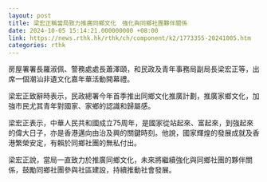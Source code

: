 ```yaml
---
layout: post
title: 梁宏正稱當局致力推廣同鄉文化　強化與同鄉社團夥伴關係
date: 2024-10-05 15:14:21.000000000 +08:00
link: https://news.rthk.hk/rthk/ch/component/k2/1773355-20241005.htm
categories: rthk
---
```


房屋署署長羅淑佩、警務處處長蕭澤頤，和民政及青年事務局副局長梁宏正等，出席一個潮汕非遺文化嘉年華活動開幕禮。

梁宏正致辭時表示，民政總署今年首季推出同鄉文化推廣計劃，推廣家鄉文化，加強市民尤其青年對國家、家鄉的認識和歸屬感。

梁宏正表示，中華人民共和國成立75周年，是國家從站起來、富起來，到強起來的偉大日子，亦是香港邁向由治及興的關鍵時刻。他說，國家輝煌的發展成就及香港繁榮安定，有賴於同鄉社團的無私付出。

梁宏正說，當局一直致力於推廣同鄉文化，未來將繼續強化與同鄉社團的夥伴關係，鼓勵同鄉社團參與社區建設，持續推動社會發展。
